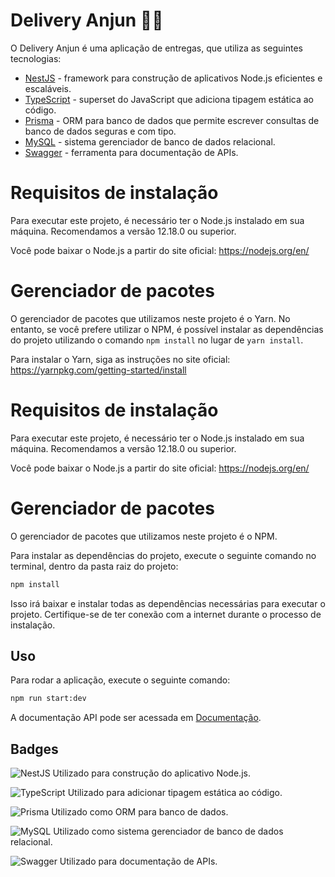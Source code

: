 # Delivery Anjun 🛵🍕

O Delivery Anjun é uma aplicação de entregas, que utiliza as seguintes tecnologias:

- [NestJS](https://nestjs.com/) - framework para construção de aplicativos Node.js eficientes e escaláveis.
- [TypeScript](https://www.typescriptlang.org/) - superset do JavaScript que adiciona tipagem estática ao código.
- [Prisma](https://www.prisma.io/) - ORM para banco de dados que permite escrever consultas de banco de dados seguras e com tipo.
- [MySQL](https://www.mysql.com/) - sistema gerenciador de banco de dados relacional.
- [Swagger](https://swagger.io/) - ferramenta para documentação de APIs.

# Requisitos de instalação

Para executar este projeto, é necessário ter o Node.js instalado em sua máquina. Recomendamos a versão 12.18.0 ou superior.

Você pode baixar o Node.js a partir do site oficial: https://nodejs.org/en/

# Gerenciador de pacotes

O gerenciador de pacotes que utilizamos neste projeto é o Yarn. No entanto, se você prefere utilizar o NPM, é possível instalar as dependências do projeto utilizando o comando `npm install` no lugar de `yarn install`.

Para instalar o Yarn, siga as instruções no site oficial: https://yarnpkg.com/getting-started/install

# Requisitos de instalação

Para executar este projeto, é necessário ter o Node.js instalado em sua máquina. Recomendamos a versão 12.18.0 ou superior.

Você pode baixar o Node.js a partir do site oficial: https://nodejs.org/en/

# Gerenciador de pacotes

O gerenciador de pacotes que utilizamos neste projeto é o NPM.

Para instalar as dependências do projeto, execute o seguinte comando no terminal, dentro da pasta raiz do projeto:

```bash
npm install
```

Isso irá baixar e instalar todas as dependências necessárias para executar o projeto. Certifique-se de ter conexão com a internet durante o processo de instalação.

## Uso

Para rodar a aplicação, execute o seguinte comando:

```bash
npm run start:dev
```

A documentação API pode ser acessada em [Documentação](http://localhost:3000/api).

## Badges

![NestJS](https://img.shields.io/badge/-NestJS-E0234E?style=flat-square&logo=nestjs&logoColor=white)
Utilizado para construção do aplicativo Node.js.

![TypeScript](https://img.shields.io/badge/-TypeScript-007ACC?style=flat-square&logo=TypeScript&logoColor=white)
Utilizado para adicionar tipagem estática ao código.

![Prisma](https://img.shields.io/badge/-Prisma-2D3748?style=flat-square&logo=Prisma&logoColor=white)
Utilizado como ORM para banco de dados.

![MySQL](https://img.shields.io/badge/-MySQL-4479A1?style=flat-square&logo=MySQL&logoColor=white)
Utilizado como sistema gerenciador de banco de dados relacional.

![Swagger](https://img.shields.io/badge/-Swagger-85EA2D?style=flat-square&logo=Swagger&logoColor=white)
Utilizado para documentação de APIs.
